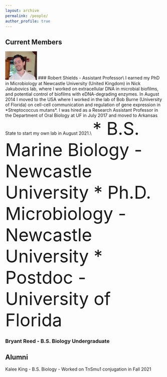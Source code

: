 ```yaml
---
layout: archive
permalink: /people/
author_profile: true
---
```

## Current Members
<img src='/images/RCSPortrait.png' width="20%">
### Robert Shields - Assistant Professor\
I earned my PhD in Microbiology at Newcastle University (United Kingdom) in Nick Jakubovics lab, where I worked on extracellular DNA in microbial biofilms, and potential control of biofilms with eDNA-degrading enzymes. In August 2014 I moved to the USA where I worked in the lab of Bob Burne (University of Florida) on cell-cell communication and regulation of gene expression in *Streptococcus mutans*. I was hired as a Research Assistant Professor in the Department of Oral Biology at UF in July 2017 and moved to Arkansas State to start my own lab in August 2021.\
<span style= font-size:4em;">
* B.S. Marine Biology - Newcastle University
* Ph.D. Microbiology - Newcastle University
* Postdoc - University of Florida</span>
                            
### Bryant Reed - B.S. Biology Undergraduate

## Alumni

Kalee King - B.S. Biology - Worked on TnSmu1 conjugation in Fall 2021
